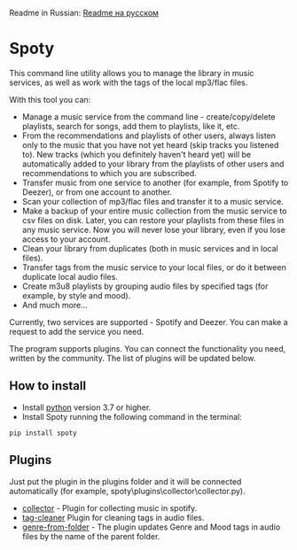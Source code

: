Readme in Russian: [Readme на русском](https://github.com/dy-sh/spoty/blob/master/README-rus.md)

# Spoty

This command line utility allows you to manage the library in music services, as well as work with the tags of the local mp3/flac files.

With this tool you can:
- Manage a music service from the command line - create/copy/delete playlists, search for songs, add them to playlists, like it, etc.
- From the recommendations and playlists of other users, always listen only to the music that you have not yet heard (skip tracks you listened to). New tracks (which you definitely haven't heard yet) will be automatically added to your library from the playlists of other users and recommendations to which you are subscribed.
- Transfer music from one service to another (for example, from Spotify to Deezer), or from one account to another.
- Scan your collection of mp3/flac files and transfer it to a music service.
- Make a backup of your entire music collection from the music service to csv files on disk. Later, you can restore your playlists from these files in any music service. Now you will never lose your library, even if you lose access to your account.
- Clean your library from duplicates (both in music services and in local files).
- Transfer tags from the music service to your local files, or do it between duplicate local audio files.
- Create m3u8 playlists by grouping audio files by specified tags (for example, by style and mood).
- And much more...

Currently, two services are supported - Spotify and Deezer. You can make a request to add the service you need.

The program supports plugins. You can connect the functionality you need, written by the community. The list of plugins will be updated below. 


## How to install

- Install [python](https://www.python.org/downloads/) version 3.7 or higher.
- Install Spoty running the following command in the terminal: 

```batch
pip install spoty
```


## Plugins

Just put the plugin in the plugins folder and it will be connected automatically (for example, spoty\plugins\collector\collector.py). 

- [collector](https://github.com/dy-sh/spoty_collector) - Plugin for collecting music in spotify.
- [tag-cleaner](https://github.com/dy-sh/spoty_tag_cleaner) Plugin for cleaning tags in audio files.
- [genre-from-folder](https://github.com/dy-sh/spoty_genre_from_folder) - The plugin updates Genre and Mood tags in audio files by the name of the parent folder.

